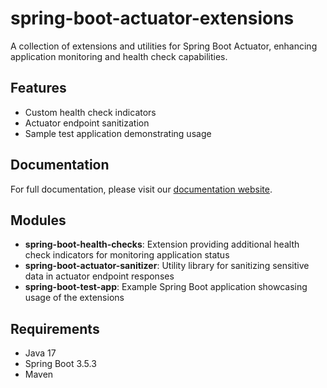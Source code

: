 # spring-boot-actuator-extensions

A collection of extensions and utilities for Spring Boot Actuator, enhancing application monitoring and health check
capabilities.

## Features

- Custom health check indicators
- Actuator endpoint sanitization
- Sample test application demonstrating usage

## Documentation

For full documentation, please visit
our [documentation website](https://alexmond.github.io/spring-boot-actuator-extensions/).

## Modules

- **spring-boot-health-checks**: Extension providing additional health check indicators for monitoring application
  status
- **spring-boot-actuator-sanitizer**: Utility library for sanitizing sensitive data in actuator endpoint responses
- **spring-boot-test-app**: Example Spring Boot application showcasing usage of the extensions

## Requirements

- Java 17
- Spring Boot 3.5.3
- Maven


